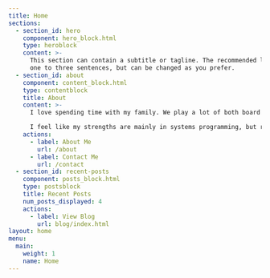 ```yaml
---
title: Home
sections:
  - section_id: hero
    component: hero_block.html
    type: heroblock
    content: >-
      This section can contain a subtitle or tagline. The recommended length is
      one to three sentences, but can be changed as you prefer.
  - section_id: about
    component: content_block.html
    type: contentblock
    title: About
    content: >-
      I love spending time with my family. We play a lot of both board games and video games together. When we’re not doing that, I’ll probably be programming in Rust (my favorite language), playing Hollow Knight or Rocket League, or maybe even playing D&D.

      I feel like my strengths are mainly in systems programming, but right now I’m doing web eLearning development with StateFoodSafety. I’m a student at Utah Valley University going for a Bachelor’s degree in Computer Science, and I’ve got a little over a year left there.
    actions:
      - label: About Me
        url: /about
      - label: Contact Me
        url: /contact
  - section_id: recent-posts
    component: posts_block.html
    type: postsblock
    title: Recent Posts
    num_posts_displayed: 4
    actions:
      - label: View Blog
        url: blog/index.html
layout: home
menu:
  main:
    weight: 1
    name: Home
---
```

